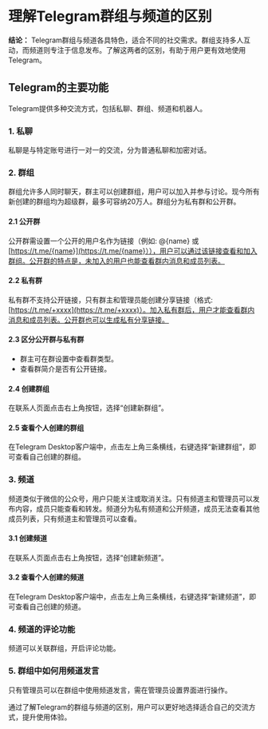 # 理解Telegram群组与频道的区别

**结论：** Telegram群组与频道各具特色，适合不同的社交需求。群组支持多人互动，而频道则专注于信息发布。了解这两者的区别，有助于用户更有效地使用Telegram。

## Telegram的主要功能

Telegram提供多种交流方式，包括私聊、群组、频道和机器人。

### 1. 私聊

私聊是与特定账号进行一对一的交流，分为普通私聊和加密对话。

### 2. 群组

群组允许多人同时聊天，群主可以创建群组，用户可以加入并参与讨论。现今所有新创建的群组均为超级群，最多可容纳20万人。群组分为私有群和公开群。

#### 2.1 公开群

公开群需设置一个公开的用户名作为链接（例如: @{name} 或 [https://t.me/{name}](https://t.me/{name}）），用户可以通过该链接查看和加入群组。公开群的特点是，未加入的用户也能查看群内消息和成员列表。

#### 2.2 私有群

私有群不支持公开链接，只有群主和管理员能创建分享链接（格式: [https://t.me/+xxxx](https://t.me/+xxxx)）。加入私有群后，用户才能查看群内消息和成员列表。公开群也可以生成私有分享链接。

#### 2.3 区分公开群与私有群

- 群主可在群设置中查看群类型。
- 查看群简介是否有公开链接。

#### 2.4 创建群组

在联系人页面点击右上角按钮，选择“创建新群组”。

#### 2.5 查看个人创建的群组

在Telegram Desktop客户端中，点击左上角三条横线，右键选择“新建群组”，即可查看自己创建的群组。

### 3. 频道

频道类似于微信的公众号，用户只能关注或取消关注。只有频道主和管理员可以发布内容，成员只能查看和转发。频道分为私有频道和公开频道，成员无法查看其他成员列表，只有频道主和管理员可以查看。

#### 3.1 创建频道

在联系人页面点击右上角按钮，选择“创建新频道”。

#### 3.2 查看个人创建的频道

在Telegram Desktop客户端中，点击左上角三条横线，右键选择“新建频道”，即可查看自己创建的频道。

### 4. 频道的评论功能

频道可以关联群组，开启评论功能。

### 5. 群组中如何用频道发言

只有管理员可以在群组中使用频道发言，需在管理员设置界面进行操作。

通过了解Telegram的群组与频道的区别，用户可以更好地选择适合自己的交流方式，提升使用体验。